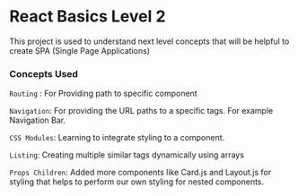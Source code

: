 # React Basics Level 2

This project is used to understand next level concepts  that will be helpful to create SPA (Single Page Applications)

### Concepts Used

`Routing` : For Providing path to specific component

`Navigation`: For providing the URL paths to a specific tags. For example Navigation Bar.

`CSS Modules`: Learning to integrate styling to a component.

`Listing`: Creating multiple similar tags dynamically using arrays

`Props Children`: Added more components like Card.js and Layout.js for styling that helps to perform our own styling for nested components.